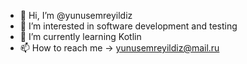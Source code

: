 - 👋 Hi, I’m @yunusemreyildiz
- 👀 I’m interested in software development and testing
- 🌱 I’m currently learning Kotlin
- 📫 How to reach me -> yunusemreyildiz@mail.ru

<!---
yunusemreyildiz/yunusemreyildiz is a ✨ special ✨ repository because its `README.md` (this file) appears on your GitHub profile.
You can click the Preview link to take a look at your changes.
--->
